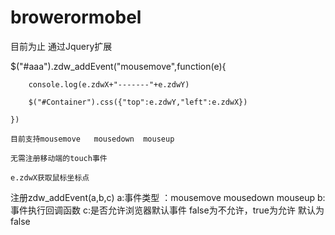 # browerormobel

目前为止  通过Jquery扩展


$("#aaa").zdw_addEvent("mousemove",function(e){

		console.log(e.zdwX+"-------"+e.zdwY)
		
		$("#Container").css({"top":e.zdwY,"left":e.zdwX})
		
	})
	
	目前支持mousemove   mousedown  mouseup  
	
	无需注册移动端的touch事件
	
	e.zdwX获取鼠标坐标点


注册zdw_addEvent(a,b,c)
a:事件类型  ：mousemove  mousedown  mouseup
b:事件执行回调函数
c:是否允许浏览器默认事件   false为不允许，true为允许  默认为false
